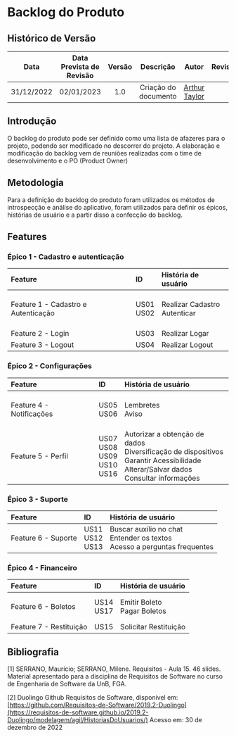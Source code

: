 # Backlog do Produto

## Histórico de Versão
|Data|Data Prevista de Revisão|Versão|Descrição|Autor|Revisor|
| :----------: |:-----------:| :------: | :-----------: | :---------: |:---------: |
|31/12/2022|02/01/2023|1.0|Criação do documento| [Arthur Taylor](https://github.com/Eruel6) | |


## Introdução
O backlog do produto pode ser definido como uma lista de afazeres para o projeto, podendo ser modificado no descorrer do projeto. 
A elaboração e modificação do backlog vem de reuniões realizadas com o time de desenvolvimento e o PO (Product Owner)

## Metodologia
Para a definição do backlog do produto foram utilizados os métodos de introspecção e análise do aplicativo, foram utilizados para definir os épicos, histórias de usuário e a partir disso a confecção do backlog.

## Features
###  Épico 1 - Cadastro e autenticação 

| **Feature** | **ID** |**História de usuário**|
|:-------|:---------|:----------|
| </br>Feature 1 - Cadastro e Autenticação</br></br>| US01</br>US02</br> | Realizar Cadastro </br>Autenticar </br> |
| Feature 2 - Login | US03 |Realizar Logar|
| Feature 3 - Logout | US04 | Realizar Logout |




### Épico 2 - Configurações
| **Feature** | **ID** |**História de usuário**|
|:-------|:---------|:----------|
| </br>Feature 4 - Notificações</br></br>| US05</br>US06</br> | Lembretes</br>Aviso</br> |
| </br>Feature 5 - Perfil</br></br> | US07</br>US08</br>US09</br>US10</br>US16</br>| Autorizar a obtenção de dados</br>Diversificação de dispositivos</br>Garantir Acessibilidade</br>Alterar/Salvar dados</br>Consultar informações</br>|


### Épico 3 - Suporte
| **Feature** | **ID** |**História de usuário**|
|:-------|:---------|:----------|
| </br>Feature 6 - Suporte</br></br>| US11</br>US12</br>US13</br> | Buscar auxílio no chat</br>Entender os textos</br>Acesso a perguntas frequentes</br> |

### Épico 4 - Financeiro 
| **Feature** | **ID** |**História de usuário**|
|:-------|:---------|:----------|
| </br>Feature 6 - Boletos</br></br>| US14</br>US17</br> | Emitir Boleto</br>Pagar Boletos</br> |
|Feature 7 - Restituição|US15|Solicitar Restituição|


## Bibliografia

[1] SERRANO, Maurício; SERRANO, Milene. Requisitos - Aula 15. 46 slides. Material apresentado para a disciplina de Requisitos de Software no curso de Engenharia de Software da UnB, FGA.

[2] Duolingo Github Requisitos de Software, disponivel em: [https://github.com/Requisitos-de-Software/2019.2-Duolingo](https://requisitos-de-software.github.io/2019.2-Duolingo/modelagem/agil/HistoriasDoUsuarios/) Acesso em: 30 de dezembro de 2022

